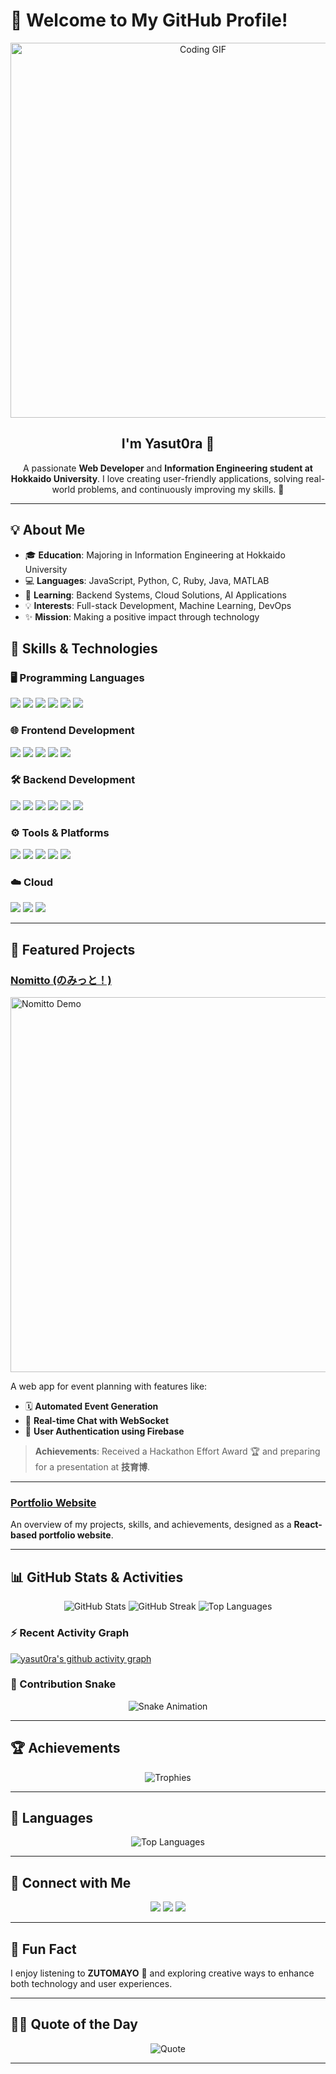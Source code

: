 # 👋 Welcome to My GitHub Profile!

<p align="center">
  <!-- カスタムバナー画像をここに挿入 -->
  <img src="https://media.giphy.com/media/26n6WywJyh39n1pBu/giphy.gif" alt="Coding GIF" width="600" />
</p>

<h2 align="center">I'm Yasut0ra 🌟</h2>
<p align="center">
  A passionate <strong>Web Developer</strong> and <strong>Information Engineering student at Hokkaido University</strong>. I love creating user-friendly applications, solving real-world problems, and continuously improving my skills. 🚀
</p>

---

## 💡 About Me

- 🎓 **Education**: Majoring in Information Engineering at Hokkaido University
- 💻 **Languages**: JavaScript, Python, C, Ruby, Java, MATLAB
- 🌱 **Learning**: Backend Systems, Cloud Solutions, AI Applications
- 💡 **Interests**: Full-stack Development, Machine Learning, DevOps
- ✨ **Mission**: Making a positive impact through technology

## 🔧 Skills & Technologies

### 🖥️ Programming Languages

<p>
  <img src="https://img.shields.io/badge/JavaScript-F7DF1E?style=flat-square&logo=javascript&logoColor=black" />
  <img src="https://img.shields.io/badge/Python-3776AB?style=flat-square&logo=python&logoColor=white" />
  <img src="https://img.shields.io/badge/C-00599C?style=flat-square&logo=c&logoColor=white" />
  <img src="https://img.shields.io/badge/Ruby-CC342D?style=flat-square&logo=ruby&logoColor=white" />
  <img src="https://img.shields.io/badge/Java-007396?style=flat-square&logo=java&logoColor=white" />
  <img src="https://img.shields.io/badge/MATLAB-0076A8?style=flat-square&logo=mathworks&logoColor=white" />
</p>

### 🌐 Frontend Development

<p>
  <img src="https://img.shields.io/badge/HTML5-E34F26?style=flat-square&logo=html5&logoColor=white" />
  <img src="https://img.shields.io/badge/CSS3-1572B6?style=flat-square&logo=css3&logoColor=white" />
  <img src="https://img.shields.io/badge/Bootstrap-7952B3?style=flat-square&logo=bootstrap&logoColor=white" />
  <img src="https://img.shields.io/badge/Tailwind_CSS-38B2AC?style=flat-square&logo=tailwind-css&logoColor=white" />
  <img src="https://img.shields.io/badge/React-61DAFB?style=flat-square&logo=react&logoColor=black" />
</p>

### 🛠 Backend Development

<p>
  <img src="https://img.shields.io/badge/Node.js-339933?style=flat-square&logo=node.js&logoColor=white" />
  <img src="https://img.shields.io/badge/Express.js-000000?style=flat-square&logo=express&logoColor=white" />
  <img src="https://img.shields.io/badge/Sinatra-000000?style=flat-square&logo=sinatra&logoColor=white" />
  <img src="https://img.shields.io/badge/Ruby_on_Rails-CC0000?style=flat-square&logo=ruby-on-rails&logoColor=white" />
  <img src="https://img.shields.io/badge/MongoDB-47A248?style=flat-square&logo=mongodb&logoColor=white" />
  <img src="https://img.shields.io/badge/Firebase-FFCA28?style=flat-square&logo=firebase&logoColor=black" />
</p>

### ⚙️ Tools & Platforms

<p>
  <img src="https://img.shields.io/badge/Git-F05032?style=flat-square&logo=git&logoColor=white" />
  <img src="https://img.shields.io/badge/GitHub-181717?style=flat-square&logo=github&logoColor=white" />
  <img src="https://img.shields.io/badge/Docker-2496ED?style=flat-square&logo=docker&logoColor=white" />
  <img src="https://img.shields.io/badge/VS%20Code-007ACC?style=flat-square&logo=visual-studio-code&logoColor=white" />
  <img src="https://img.shields.io/badge/Cursor-000000?style=flat-square&logo=cursor&logoColor=white" />
</p>

### ☁️ Cloud

<p>
  <img src="https://img.shields.io/badge/AWS-232F3E?style=flat-square&logo=amazon-aws&logoColor=white" />
  <img src="https://img.shields.io/badge/Vercel-000000?style=flat-square&logo=vercel&logoColor=white" />
  <img src="https://img.shields.io/badge/Heroku-430098?style=flat-square&logo=heroku&logoColor=white" />
</p>

---

## 🌟 Featured Projects

### [Nomitto (のみっと！)](https://github.com/Team-Futsukayoi/Nomikai-Setting-App)

<p>
  <img src="https://github.com/Team-Futsukayoi/Nomikai-Setting-App/blob/main/assets/demo.gif" alt="Nomitto Demo" width="600" />
</p>

A web app for event planning with features like:

- 🗓 **Automated Event Generation**
- 💬 **Real-time Chat with WebSocket**
- 👥 **User Authentication using Firebase**

> **Achievements**: Received a Hackathon Effort Award 🏆 and preparing for a presentation at **技育博**.

---

### [Portfolio Website](https://portfolio-86s4xuxvu-yasut0ras-projects.vercel.app/)

An overview of my projects, skills, and achievements, designed as a **React-based portfolio website**.

---

## 📊 GitHub Stats & Activities

<p align="center">
  <!-- GitHub Stats -->
  <img src="https://github-readme-stats.vercel.app/api?username=yasut0ra&show_icons=true&theme=radical" alt="GitHub Stats" />
  
  <!-- GitHub Streak -->
  <img src="https://github-readme-streak-stats.herokuapp.com/?user=yasut0ra&theme=radical" alt="GitHub Streak" />
  
  <!-- Top Languages -->
  <img src="https://github-readme-stats.vercel.app/api/top-langs/?username=yasut0ra&layout=compact&theme=radical" alt="Top Languages" />
</p>

### ⚡ Recent Activity Graph

[![yasut0ra's github activity graph](https://github-readme-activity-graph.cyclic.app/graph?username=yasut0ra&theme=radical)](https://github.com/ashutosh00710/github-readme-activity-graph)

### 🐍 Contribution Snake

<p align="center">
  <img src="https://github.com/yasut0ra/yasut0ra/blob/output/github-contribution-grid-snake.svg" alt="Snake Animation" />
</p>

---

## 🏆 Achievements

<p align="center">
  <img src="https://github-profile-trophy.vercel.app/?username=yasut0ra&theme=radical&row=1&column=7&no-frame=true" alt="Trophies" />
</p>

---

## 💬 Languages

<p align="center">
  <img src="https://github-readme-stats.vercel.app/api/top-langs/?username=yasut0ra&langs_count=8&theme=radical&layout=compact" alt="Top Languages" />
</p>

---

## 🤝 Connect with Me

<p align="center">
  <!-- 連絡先バッジ -->
  <a href="mailto:yastar.tkm83@gmail.com"><img src="https://img.shields.io/badge/Email-D14836?style=flat-square&logo=gmail&logoColor=white"/></a>
  <a href="https://x.com/YaSut0ra94970"><img src="https://img.shields.io/badge/X-1DA1F2?style=flat-square&logo=x&logoColor=white"/></a>
  <a href="https://www.linkedin.com/in/takuma-yasuda-7a332533b/"><img src="https://img.shields.io/badge/LinkedIn-0A66C2?style=flat-square&logo=linkedin&logoColor=white"/></a>
  <!-- 他のソーシャルリンクがあればここに追加 -->
</p>

---

## 🎵 Fun Fact

I enjoy listening to **ZUTOMAYO** 🎵 and exploring creative ways to enhance both technology and user experiences.

---

## 🐱‍💻 Quote of the Day

<p align="center">
  <img src="https://quotes-github-readme.vercel.app/api?type=horizontal&theme=radical" alt="Quote" />
</p>

---


